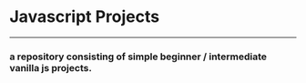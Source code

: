 # Javascript Projects
 ---
### a repository consisting of simple beginner / intermediate vanilla js projects.

